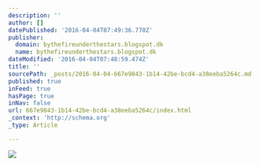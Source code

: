 ```yaml
---
description: ''
author: []
datePublished: '2016-04-04T07:49:36.770Z'
publisher:
  domain: bythefireunderthestars.blogspot.dk
  name: bythefireunderthestars.blogspot.dk
dateModified: '2016-04-04T07:48:59.474Z'
title: ''
sourcePath: _posts/2016-04-04-667e9843-1b14-42be-bcd4-a38eeba5264c.md
published: true
inFeed: true
hasPage: true
inNav: false
url: 667e9843-1b14-42be-bcd4-a38eeba5264c/index.html
_context: 'http://schema.org'
_type: Article

---
```

![](https://4.bp.blogspot.com/-O9azocbJ0xM/VvwXjE0fB6I/AAAAAAAACSY/sjU4HoBXc9M0-e5fP1brWGhDJZcxrfayA/s200/IMG_7264.jpg)